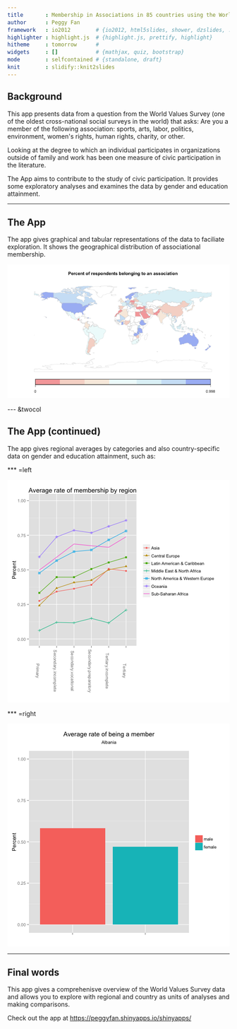 ```yaml
---
title       : Membership in Associations in 85 countries using the World Values Survey, 1981-2007
author      : Peggy Fan
framework   : io2012        # {io2012, html5slides, shower, dzslides, ...}
highlighter : highlight.js  # {highlight.js, prettify, highlight}
hitheme     : tomorrow      # 
widgets     : []            # {mathjax, quiz, bootstrap}
mode        : selfcontained # {standalone, draft}
knit        : slidify::knit2slides
---
```


## Background
This app presents data from a question from the World Values Survey (one of the oldest cross-national social surveys in the world) that asks: Are you a member of the following association: sports, arts, labor, politics, environment, women's rights, human rights, charity, or other.

Looking at the degree to which an individual participates in organizations outside of family and work has been one measure of civic participation in the literature.

The App aims to contribute to the study of civic participation. It provides some exploratory analyses and examines the data by gender and education attainment.

---

## The App

The app gives graphical and tabular representations of the data to faciliate exploration. It shows the geographical distribution of associational membership.



![plot of chunk unnamed-chunk-2](assets/fig/unnamed-chunk-2.png) 


--- &twocol

## The App (continued)
The app gives regional averages by categories and also country-specific data on gender and education attainment, such as:

*** =left

![plot of chunk unnamed-chunk-3](assets/fig/unnamed-chunk-3.png) 

*** =right

![plot of chunk unnamed-chunk-4](assets/fig/unnamed-chunk-4.png) 

---

## Final words

This app gives a comprehenisve overview of the World Values Survey data and allows you to explore
with regional and country as units of analyses and making comparisons.

Check out the app at <https://peggyfan.shinyapps.io/shinyapps/>

